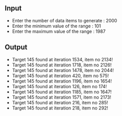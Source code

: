 ## Input 
 - Enter the number of data items to generate : 2000
 - Enter the minimum value of the range : 101
 - Enter the maximum value of the range : 1987

## Output
- Target 145 found at iteration 1534, item no 2134!
- Target 145 found at iteration 1718, item no 2126!
- Target 145 found at iteration 1478, item no 2044!
- Target 145 found at iteration 420, item no 575!
- Target 145 found at iteration 1196, item no 1654!
- Target 145 found at iteration 126, item no 174!
- Target 145 found at iteration 1185, item no 1647!
- Target 145 found at iteration 1571, item no 2173!
- Target 145 found at iteration 216, item no 285!
- Target 145 found at iteration 218, item no 292!

